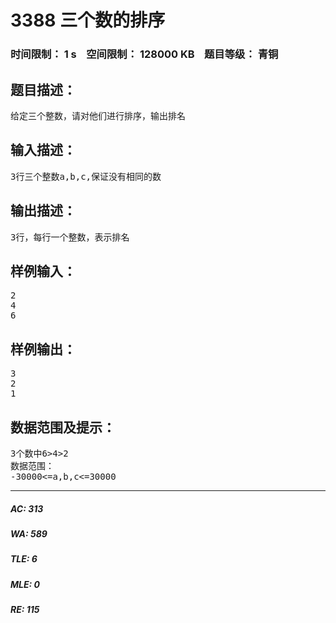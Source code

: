 # 3388 三个数的排序   
### 时间限制： 1 s&nbsp;&nbsp;&nbsp;&nbsp;空间限制： 128000 KB&nbsp;&nbsp;&nbsp;&nbsp;题目等级： 青铜  
## 题目描述：  

<pre>
给定三个整数，请对他们进行排序，输出排名
</pre>
  
  
## 输入描述：  

<pre>
3行三个整数a,b,c,保证没有相同的数
</pre>
  
  
## 输出描述：  

<pre>
3行，每行一个整数，表示排名
</pre>
  
  
## 样例输入：  

<pre>
2
4
6
</pre>
  
  
## 样例输出：  

<pre>
3
2
1
</pre>
  
  
## 数据范围及提示：  

<pre>
3个数中6>4>2
数据范围：
-30000<=a,b,c<=30000
</pre>
  
  
***  

##### AC: 313  
##### WA: 589  
##### TLE: 6  
##### MLE: 0  
##### RE: 115  
